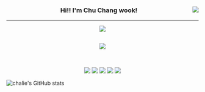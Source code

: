 <!-- https://velog.io/@chaliechu117/series -->

<div align="center">
  
  <img align="right" src="https://github-readme-stats.vercel.app/api/top-langs/?username=chaliechu117&theme=dracula&layout=compact&langs_count=10"/>
  
  ### Hi!! I'm Chu Chang wook!
  
  ---
  
 <a href="https://hits.seeyoufarm.com"><img src="https://hits.seeyoufarm.com/api/count/incr/badge.svg?url=https%3A%2F%2Fgithub.com%2Fchaliechu117%2F&count_bg=%23000000&title_bg=%23000000&icon=github.svg&icon_color=%23E7E7E7&title=GitHub&edge_flat=false"/></a>
 
 <a href="https://velog.io/@chaliechu117"><img src="https://img.shields.io/badge/chaliechu117.log-3DDC84?style=flat-square&logo=Velog&logoColor=white"/></a>
 ---
  <br>
  
</div>

<div>
<p align="center">

  <img src="https://img.shields.io/badge/python-3670A0?style=for-the-badge&logo=python&logoColor=ffdd54"/>
  <img src="https://img.shields.io/badge/pandas-%23150458.svg?style=for-the-badge&logo=pandas&logoColor=white"/>
  <img src="https://img.shields.io/badge/numpy-%23013243.svg?style=for-the-badge&logo=numpy&logoColor=white"/>
  <img src="https://img.shields.io/badge/scikit--learn-%23F7931E.svg?style=for-the-badge&logo=scikit-learn&logoColor=white"/>
  <img src="https://img.shields.io/badge/TensorFlow-%23FF6F00.svg?style=for-the-badge&logo=TensorFlow&logoColor=white"/>
  
</div>

![chalie's GitHub stats](https://github-readme-stats.vercel.app/api?username=chaliechu117&show_icons=true&theme=tokyonight) 


